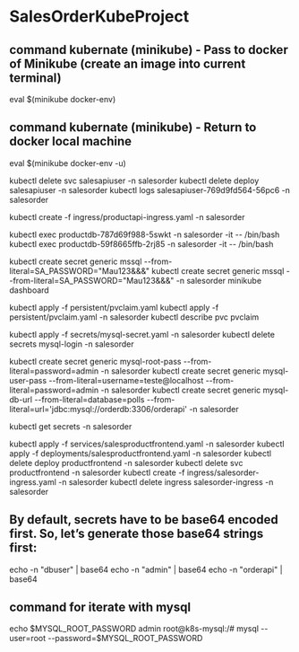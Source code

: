 # SalesOrderKubeProject

## command kubernate (minikube) - Pass to docker of Minikube (create an image into current terminal)
eval $(minikube docker-env)

## command kubernate (minikube) - Return to docker local machine
eval $(minikube docker-env -u)

kubectl delete svc salesapiuser -n salesorder
kubectl delete deploy salesapiuser -n salesorder
kubectl logs salesapiuser-769d9fd564-56pc6 -n salesorder

kubectl create -f ingress/productapi-ingress.yaml -n salesorder

kubectl exec productdb-787d69f988-5swkt  -n salesorder -it -- /bin/bash
kubectl exec productdb-59f8665ffb-2rj85  -n salesorder -it -- /bin/bash

kubectl create secret generic mssql --from-literal=SA_PASSWORD="Mau123&&&"
kubectl create secret generic mssql --from-literal=SA_PASSWORD="Mau123&&&" -n salesorder
minikube dashboard

kubectl apply -f persistent/pvclaim.yaml
kubectl apply -f persistent/pvclaim.yaml -n salesorder
kubectl describe pvc pvclaim

kubectl apply -f secrets/mysql-secret.yaml -n salesorder
kubectl delete secrets mysql-login -n salesorder

kubectl create secret generic mysql-root-pass --from-literal=password=admin -n salesorder
kubectl create secret generic mysql-user-pass --from-literal=username=teste@localhost --from-literal=password=admin -n salesorder
kubectl create secret generic mysql-db-url --from-literal=database=polls --from-literal=url='jdbc:mysql://orderdb:3306/orderapi' -n salesorder

kubectl get secrets -n salesorder



kubectl apply -f services/salesproductfrontend.yaml -n salesorder
kubectl apply -f deployments/salesproductfrontend.yaml -n salesorder
kubectl delete deploy productfrontend  -n salesorder
kubectl delete svc productfrontend  -n salesorder
kubectl create -f ingress/salesorder-ingress.yaml -n salesorder
kubectl delete ingress salesorder-ingress -n salesorder



## By default, secrets have to be base64 encoded first. So, let’s generate those base64 strings first:
echo -n "dbuser" | base64
echo -n "admin" | base64
echo -n "orderapi" | base64

## command for iterate with mysql  
echo $MYSQL_ROOT_PASSWORD
admin
root@k8s-mysql:/# mysql --user=root --password=$MYSQL_ROOT_PASSWORD

